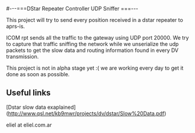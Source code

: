 #---===DStar Repeater Controller UDP Sniffer ===---

This project will try to send every position received in a dstar repeater to aprs-is.

ICOM rpt sends all the traffic to the gateway using UDP port 20000.
We try to capture that traffic sniffing the network while we unserialize the udp packets to get
the slow data and routing information found in every DV transmission.

This project is not in alpha stage yet :( we are working every day to get it done as soon as possible.

## Useful links
[Dstar slow data exaplained] (http://www.qsl.net/kb9mwr/projects/dv/dstar/Slow%20Data.pdf)



eliel at eliel.com.ar
